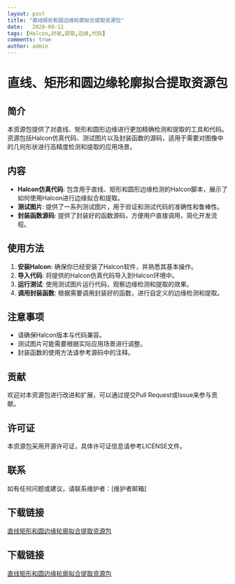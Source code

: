```yaml
---
layout: post
title: "直线矩形和圆边缘轮廓拟合提取资源包"
date:   2020-09-12
tags: [Halcon,封装,提取,边缘,代码]
comments: true
author: admin
---
```

# 直线、矩形和圆边缘轮廓拟合提取资源包

## 简介
本资源包提供了对直线、矩形和圆形边缘进行更加精确检测和提取的工具和代码。资源包括Halcon仿真代码、测试图片以及封装函数的源码，适用于需要对图像中的几何形状进行高精度检测和提取的应用场景。

## 内容
- **Halcon仿真代码**: 包含用于直线、矩形和圆形边缘检测的Halcon脚本，展示了如何使用Halcon进行边缘拟合和提取。
- **测试图片**: 提供了一系列测试图片，用于验证和测试代码的准确性和鲁棒性。
- **封装函数源码**: 提供了封装好的函数源码，方便用户直接调用，简化开发流程。

## 使用方法
1. **安装Halcon**: 确保你已经安装了Halcon软件，并熟悉其基本操作。
2. **导入代码**: 将提供的Halcon仿真代码导入到Halcon环境中。
3. **运行测试**: 使用测试图片运行代码，观察边缘检测和提取的效果。
4. **调用封装函数**: 根据需要调用封装好的函数，进行自定义的边缘检测和提取。

## 注意事项
- 请确保Halcon版本与代码兼容。
- 测试图片可能需要根据实际应用场景进行调整。
- 封装函数的使用方法请参考源码中的注释。

## 贡献
欢迎对本资源包进行改进和扩展，可以通过提交Pull Request或Issue来参与贡献。

## 许可证
本资源包采用开源许可证，具体许可证信息请参考LICENSE文件。

## 联系
如有任何问题或建议，请联系维护者：[维护者邮箱]

## 下载链接

[直线矩形和圆边缘轮廓拟合提取资源包](https://pan.quark.cn/s/e4e9d4e53182)

## 下载链接

[直线矩形和圆边缘轮廓拟合提取资源包](https://pan.quark.cn/s/dc997c4eca9c)